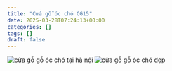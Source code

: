 ```yaml
---
title: "Cửa gỗ óc chó CG15"
date: 2025-03-28T07:24:13+00:00
categories: []
tags: []
draft: false
---
```

![cửa gỗ gỗ óc chó tại hà nội](/img/cua-go/cg15/cua-go-oc-cho-cg15-1.webp)
![cửa gỗ gỗ óc chó đẹp](/img/cua-go/cg15/cua-go-oc-cho-cg15-2.webp)